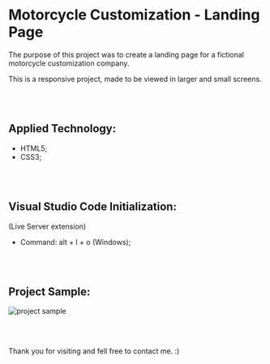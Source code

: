 # Motorcycle Customization - Landing Page

The purpose of this project was to create a landing page for a fictional motorcycle customization company.

This is a responsive project, made to be viewed in larger and small screens. 

<br/><br/>

## Applied Technology:

- HTML5;
- CSS3;

<br/><br/>

## Visual Studio Code Initialization:

(Live Server extension)

* Command: alt + l + o (Windows);

<br/><br/>

## Project Sample:
<img src="src\images\project.gif" alt="project sample">

<br/><br/>

Thank you for visiting and fell free to contact me. :)


